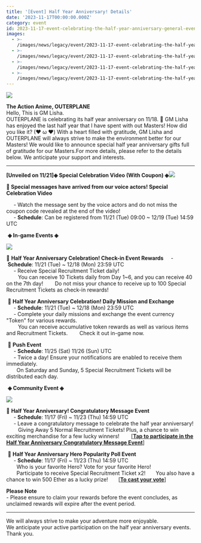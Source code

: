 ```yaml
---
title: '[Event] Half Year Anniversary! Details'
date: '2023-11-17T00:00:00.000Z'
category: event
id: 2023-11-17-event-celebrating-the-half-year-anniversary-general-event-details
images:
  - >-
    /images/news/legacy/event/2023-11-17-event-celebrating-the-half-year-anniversary-general-event-details/1dee1941b56543abb804e9749aae5537.webp
  - >-
    /images/news/legacy/event/2023-11-17-event-celebrating-the-half-year-anniversary-general-event-details/965a5ec659e94afdb48de8058d3d58e3.webp
  - >-
    /images/news/legacy/event/2023-11-17-event-celebrating-the-half-year-anniversary-general-event-details/37e76ad974f54cd29292518e3f889c48.webp
  - >-
    /images/news/legacy/event/2023-11-17-event-celebrating-the-half-year-anniversary-general-event-details/05ba435b23bf47859b7f1e1128e237d5.webp
---
```


![](/images/news/legacy/event/2023-11-17-event-celebrating-the-half-year-anniversary-general-event-details/1dee1941b56543abb804e9749aae5537.webp)  
  
**The Action Anime, OUTERPLANE**  
Hello, This is GM Lisha.  
OUTERPLANE is celebrating its half year anniversary on 11/18. 🎉 GM Lisha has enjoyed the last half year that I have spent with out Masters! How did you like it? (❤ ω ❤) With a heart filled with gratitude, GM Lisha and OUTERPLANE will always strive to make the environment better for our Masters! We would like to announce special half year anniversary gifts full of gratitude for our Masters.For more details, please refer to the details below. We anticipate your support and interests.

* * *

**\[Unveiled on 11/21\]****◈ Special Celebration Video (With Coupon) ◈****![](/images/news/legacy/event/2023-11-17-event-celebrating-the-half-year-anniversary-general-event-details/965a5ec659e94afdb48de8058d3d58e3.webp)**

**📢 Special messages have arrived from our voice actors! Special Celebration Video**   

     - Watch the message sent by the voice actors and do not miss the coupon code revealed at the end of the video!  
     - **Schedule**: Can be registered from 11/21 (Tue) 09:00 ~ 12/19 (Tue) 14:59 UTC

 **◈ In-game Events ◈**

![](/images/news/legacy/event/2023-11-17-event-celebrating-the-half-year-anniversary-general-event-details/37e76ad974f54cd29292518e3f889c48.webp)

🔔 **Half Year Anniversary Celebration! Check-in Event Rewards**     \- **Schedule**: 11/21 (Tue) ~ 12/18 (Mon) 23:59 UTC  
     - Receive Special Recruitment Ticket daily!  
        You can receive 10 Tickets daily from Day 1~6, and you can receive 40 on the 7th day!        Do not miss your chance to receive up to 100 Special Recruitment Tickets as check-in rewards!

 🔔 **Half Year Anniversary Celebration! Daily Mission and Exchange**  
     - **Schedule**: 11/21 (Tue) ~ 12/18 (Mon) 23:59 UTC  
     - Complete your daily missions and exchange the event currency "Token" for various rewards.  
        You can receive accumulative token rewards as well as various items and Recruitment Tickets.        Check it out in-game now.

 🔔 **Push Event**  
     - **Schedule**: 11/25 (Sat) 11/26 (Sun) UTC  
     - Twice a day! Ensure your notifications are enabled to receive them immediately.  
       On Saturday and Sunday, 5 Special Recruitment Tickets will be distributed each day.

 **◈ Community Event ◈**

**![](/images/news/legacy/event/2023-11-17-event-celebrating-the-half-year-anniversary-general-event-details/05ba435b23bf47859b7f1e1128e237d5.webp)**

📢 **Half Year Anniversary! Congratulatory Message Event**  
     - **Schedule**: 11/17 (Fri) ~ 11/23 (Thu) 14:59 UTC  
     - Leave a congratulatory message to celebrate the half year anniversary!  
        Giving Away 5 Normal Recruitment Tickets! Plus, a chance to win exciting merchandise for a few lucky winners!        \[**[Tap to participate in the Half Year Anniversary Congratulatory Message Event](https://page.onstove.com/outerplane/en/view/9866442)**\]

 📢 **Half Year Anniversary Hero Popularity Poll Event**  
     - **Schedule**: 11/17 (Fri) ~ 11/23 (Thu) 14:59 UTC  
       Who is your favorite Hero? Vote for your favorite Hero!  
       Participate to receive Special Recruitment Ticket x2!       You also have a chance to win 500 Ether as a lucky prize!       \[**[To cast your vote](https://page.onstove.com/outerplane/en/view/9866086)**\]

**Please Note**  
\- Please ensure to claim your rewards before the event concludes, as unclaimed rewards will expire after the event period.

* * *

We will always strive to make your adventure more enjoyable.  
We anticipate your active participation on the half year anniversary events.  
Thank you.
